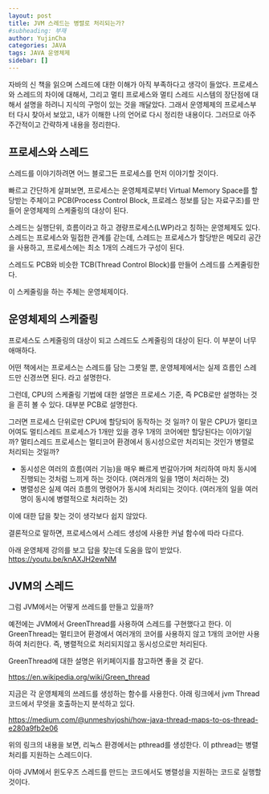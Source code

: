 ```yaml
---
layout: post
title: JVM 스레드는 병렬로 처리되는가?
#subheading: 부재
author: YujinCha
categories: JAVA
tags: JAVA 운영체제
sidebar: []
---
```


자바의 신 책을 읽으며 스레드에 대한 이해가 아직 부족하다고 생각이 들었다.
프로세스와 스레드의 차이에 대해서, 그리고 멀티 프로세스와 멀티 스레드 시스템의 장단점에 대해서 설명을 하려니 지식의 구멍이 있는 것을 깨달았다.
그래서 운영체제의 프로세스부터 다시 찾아서 보았고, 내가 이해한 나의 언어로 다시 정리한 내용이다.
그러므로 아주 주간적이고 간략하게 내용을 정리한다.

## 프로세스와 스레드
스레드를 이야기하려면 어느 블로그든 프로세스를 먼저 이야기할 것이다.

빠르고 간단하게 살펴보면, 프로세스는 운영체제로부터 Virtual Memory Space를 할당받는 주체이고 PCB(Process Control Block, 프로레스 정보를 담는 자료구조)를 만들어 운영체제의 스케줄링의 대상이 된다.

스레드는 실행단위, 흐름이라고 하고 경량프로세스(LWP)라고 칭하는 운영체제도 있다. 스레드는 프로세스와 밀접한 관계를 갇는데, 스레드는 프로세스가 할당받은 메모리 공간을 사용하고, 프로세스에는 최소 1개의 스레드가 구성이 된다.

스레드도 PCB와 비슷한 TCB(Thread Control Block)를 만들어 스레드를 스케줄링한다. 

이 스케줄링을 하는 주체는 운영체제이다.


## 운영체제의 스케줄링
프로세스도 스케줄링의 대상이 되고 스레드도 스케줄링의 대상이 된다. 이 부분이 너무 애매하다.

어떤 책에서는 프로세스는 스레드를 담는 그릇일 뿐, 운영체제에서는 실제 흐름인 스레드만 신경쓰면 된다. 라고 설명한다.

그런데, CPU의 스케줄링 기법에 대한 설명은 프로세스 기준, 즉 PCB로만 설명하는 것을 흔히 볼 수 있다. 대부분 PCB로 설명한다.

그러면 프로세스 단위로만 CPU에 할당되어 동작하는 것 일까?
이 말은 CPU가 멀티코어여도 멀티스레드 프로세스가 1개만 있을 경우 1개의 코어에만 할당된다는 이야기일까?
멀티스레드 프로세스는 멀티코어 환경에서 동시성으로만 처리되는 것인가 병렬로 처리되는 것일까?
 * 동시성은 여러의 흐름(여러 기능)을 매우 빠르게 번갈아가며 처리하여 마치 동시에 진행되는 것처럼 느끼게 하는 것이다. (여러개의 일을 1명이 처리하는 것)
 * 병렬성은 실제 여러 흐름의 명령어가 동시에 처리되는 것이다. (여러개의 일을 여러명이 동시에 병렬적으로 처리하는 것)
 
이에 대한 답을 찾는 것이 생각보다 쉽지 않았다. 

결론적으로 말하면, 프로세스에서 스레드 생성에 사용한 커널 함수에 따라 다르다.

아래 운영체제 강의를 보고 답을 찾는데 도움을 많이 받았다.
<a href="https://youtu.be/knAXJH2ewNM">https://youtu.be/knAXJH2ewNM</a>

## JVM의 스레드
그럼 JVM에서는 어떻게 쓰레드를 만들고 있을까?

예전에는 JVM에서 GreenThread를 사용하여 스레드를 구현했다고 한다. 이 GreenThread는 멀티코어 환경에서 여러개의 코어를 사용하지 않고 1개의 코어만 사용하여 처리한다. 즉, 병렬적으로 처리되지않고 동시성으로만 처리된다.

GreenThread에 대한 설명은 위키페이지를 참고하면 좋을 것 같다.

<a href="https://en.wikipedia.org/wiki/Green_thread">https://en.wikipedia.org/wiki/Green_thread</a>


지금은 각 운영체제의 쓰레드를 생성하는 함수를 사용한다. 아래 링크에서 jvm Thread 코드에서 무엇을 호출하는지 분석하고 있다.

<a href="https://medium.com/@unmeshvjoshi/how-java-thread-maps-to-os-thread-e280a9fb2e06">https://medium.com/@unmeshvjoshi/how-java-thread-maps-to-os-thread-e280a9fb2e06</a>

위의 링크의 내용을 보면, 리눅스 환경에서는 pthread를 생성한다. 이 pthread는 병렬처리를 지원하는 스레드이다.

아마 JVM에서 윈도우즈 스레드를 만드는 코드에서도 병렬성을 지원하는 코드로 실행할 것이다.

